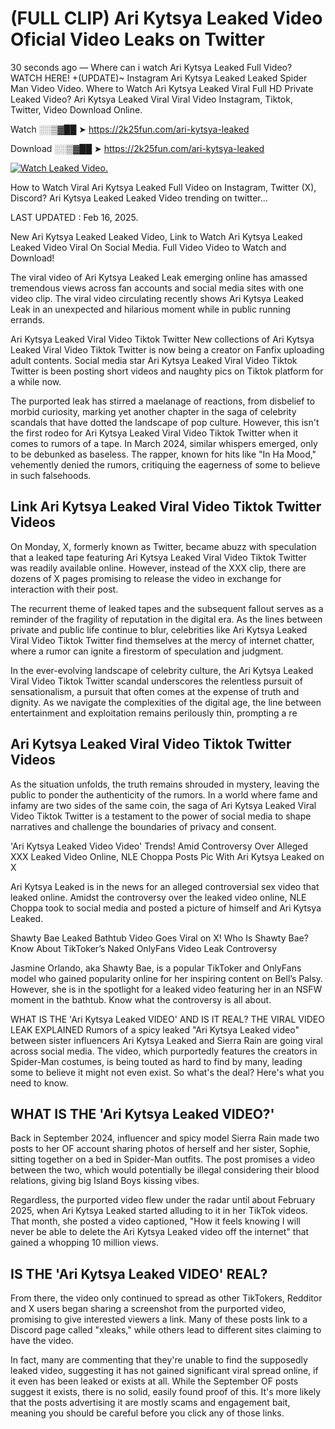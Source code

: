 # (FULL CLIP) Ari Kytsya Leaked Video Oficial Video Leaks on Twitter

30 seconds ago — Where can i watch Ari Kytsya Leaked Full Video? WATCH HERE! +(UPDATE)~ Instagram Ari Kytsya Leaked Leaked Spider Man Video Video. Where to Watch Ari Kytsya Leaked Viral Full HD Private Leaked Video? Ari Kytsya Leaked Viral Viral Video Instagram, Tiktok, Twitter, Video Download Online.

Watch ░░▒▓██ ➤ https://2k25fun.com/ari-kytsya-leaked

Download ░░▒▓██ ➤ https://2k25fun.com/ari-kytsya-leaked

[![Watch Leaked Video.](https://miro.medium.com/v2/resize:fit:828/format:webp/1*cilzJN44JGOrTw9NJCrNHA.gif "Watch Leaked Video")](https://2k25fun.com/ari-kytsya-leaked)

How to Watch Viral Ari Kytsya Leaked Full Video on Instagram, Twitter (X), Discord? Ari Kytsya Leaked Leaked Video trending on twitter...

LAST UPDATED : Feb 16, 2025.

New Ari Kytsya Leaked Leaked Video, Link to Watch Ari Kytsya Leaked Leaked Video Viral On Social Media. Full Video Video to Watch and Download!

The viral video of Ari Kytsya Leaked Leak emerging online has amassed tremendous views across fan accounts and social media sites with one video clip. The viral video circulating recently shows Ari Kytsya Leaked Leak in an unexpected and hilarious moment while in public running errands.

Ari Kytsya Leaked Viral Video Tiktok Twitter New collections of Ari Kytsya Leaked Viral Video Tiktok Twitter is now being a creator on Fanfix uploading adult contents. Social media star Ari Kytsya Leaked Viral Video Tiktok Twitter is been posting short videos and naughty pics on Tiktok platform for a while now.

The purported leak has stirred a maelanage of reactions, from disbelief to morbid curiosity, marking yet another chapter in the saga of celebrity scandals that have dotted the landscape of pop culture. However, this isn't the first rodeo for Ari Kytsya Leaked Viral Video Tiktok Twitter when it comes to rumors of a tape. In March 2024, similar whispers emerged, only to be debunked as baseless. The rapper, known for hits like "In Ha Mood," vehemently denied the rumors, critiquing the eagerness of some to believe in such falsehoods.

## Link Ari Kytsya Leaked Viral Video Tiktok Twitter Videos

On Monday, X, formerly known as Twitter, became abuzz with speculation that a leaked tape featuring Ari Kytsya Leaked Viral Video Tiktok Twitter was readily available online. However, instead of the XXX clip, there are dozens of X pages promising to release the video in exchange for interaction with their post.

The recurrent theme of leaked tapes and the subsequent fallout serves as a reminder of the fragility of reputation in the digital era. As the lines between private and public life continue to blur, celebrities like Ari Kytsya Leaked Viral Video Tiktok Twitter find themselves at the mercy of internet chatter, where a rumor can ignite a firestorm of speculation and judgment.

In the ever-evolving landscape of celebrity culture, the Ari Kytsya Leaked Viral Video Tiktok Twitter scandal underscores the relentless pursuit of sensationalism, a pursuit that often comes at the expense of truth and dignity. As we navigate the complexities of the digital age, the line between entertainment and exploitation remains perilously thin, prompting a re

##  Ari Kytsya Leaked Viral Video Tiktok Twitter Videos

As the situation unfolds, the truth remains shrouded in mystery, leaving the public to ponder the authenticity of the rumors. In a world where fame and infamy are two sides of the same coin, the saga of Ari Kytsya Leaked Viral Video Tiktok Twitter is a testament to the power of social media to shape narratives and challenge the boundaries of privacy and consent.

'Ari Kytsya Leaked Video Video' Trends! Amid Controversy Over Alleged XXX Leaked Video Online, NLE Choppa Posts Pic With Ari Kytsya Leaked on X

Ari Kytsya Leaked is in the news for an alleged controversial sex video that leaked online. Amidst the controversy over the leaked video online, NLE Choppa took to social media and posted a picture of himself and Ari Kytsya Leaked.

Shawty Bae Leaked Bathtub Video Goes Viral on X! Who Is Shawty Bae? Know About TikToker’s Naked OnlyFans Video Leak Controversy

Jasmine Orlando, aka Shawty Bae, is a popular TikToker and OnlyFans model who gained popularity online for her inspiring content on Bell’s Palsy. However, she is in the spotlight for a leaked video featuring her in an NSFW moment in the bathtub. Know what the controversy is all about.

WHAT IS THE 'Ari Kytsya Leaked VIDEO' AND IS IT REAL? THE VIRAL VIDEO LEAK EXPLAINED Rumors of a spicy leaked "Ari Kytsya Leaked video" between sister influencers Ari Kytsya Leaked and Sierra Rain are going viral across social media. The video, which purportedly features the creators in Spider-Man costumes, is being touted as hard to find by many, leading some to believe it might not even exist. So what's the deal? Here's what you need to know.

## WHAT IS THE 'Ari Kytsya Leaked VIDEO?'

Back in September 2024, influencer and spicy model Sierra Rain made two posts to her OF account sharing photos of herself and her sister, Sophie, sitting together on a bed in Spider-Man outfits. The post promises a video between the two, which would potentially be illegal considering their blood relations, giving big Island Boys kissing vibes.

Regardless, the purported video flew under the radar until about February 2025, when Ari Kytsya Leaked started alluding to it in her TikTok videos. That month, she posted a video captioned, "How it feels knowing I will never be able to delete the Ari Kytsya Leaked video off the internet" that gained a whopping 10 million views.

## IS THE 'Ari Kytsya Leaked VIDEO' REAL?

From there, the video only continued to spread as other TikTokers, Redditor and X users began sharing a screenshot from the purported video, promising to give interested viewers a link. Many of these posts link to a Discord page called "xleaks," while others lead to different sites claiming to have the video.

In fact, many are commenting that they're unable to find the supposedly leaked video, suggesting it has not gained significant viral spread online, if it even has been leaked or exists at all. While the September OF posts suggest it exists, there is no solid, easily found proof of this. It's more likely that the posts advertising it are mostly scams and engagement bait, meaning you should be careful before you click any of those links.